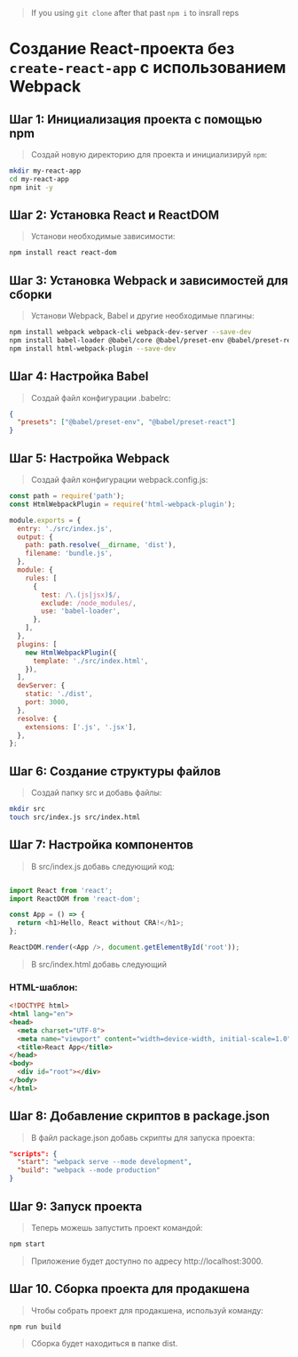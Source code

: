> If you using `git clone` after that past `npm i` to insrall reps

# Создание React-проекта без `create-react-app` с использованием Webpack

## Шаг 1: Инициализация проекта с помощью npm
>Создай новую директорию для проекта и инициализируй `npm`:
```bash
mkdir my-react-app
cd my-react-app
npm init -y
```
## Шаг 2: Установка React и ReactDOM
>Установи необходимые зависимости:

```bash
npm install react react-dom
```
## Шаг 3: Установка Webpack и зависимостей для сборки
> Установи Webpack, Babel и другие необходимые плагины:

```bash
npm install webpack webpack-cli webpack-dev-server --save-dev
npm install babel-loader @babel/core @babel/preset-env @babel/preset-react --save-dev
npm install html-webpack-plugin --save-dev
```
## Шаг 4: Настройка Babel
>Создай файл конфигурации .babelrc:

```json
{
  "presets": ["@babel/preset-env", "@babel/preset-react"]
}
```
## Шаг 5: Настройка Webpack
> Создай файл конфигурации webpack.config.js:

```javascript
const path = require('path');
const HtmlWebpackPlugin = require('html-webpack-plugin');

module.exports = {
  entry: './src/index.js',
  output: {
    path: path.resolve(__dirname, 'dist'),
    filename: 'bundle.js',
  },
  module: {
    rules: [
      {
        test: /\.(js|jsx)$/,
        exclude: /node_modules/,
        use: 'babel-loader',
      },
    ],
  },
  plugins: [
    new HtmlWebpackPlugin({
      template: './src/index.html',
    }),
  ],
  devServer: {
    static: './dist',
    port: 3000,
  },
  resolve: {
    extensions: ['.js', '.jsx'],
  },
};
```
## Шаг 6: Создание структуры файлов
> Создай папку src и добавь файлы:

```bash
mkdir src
touch src/index.js src/index.html
```
## Шаг 7: Настройка компонентов
> В src/index.js добавь следующий код:

```javascript

import React from 'react';
import ReactDOM from 'react-dom';

const App = () => {
  return <h1>Hello, React without CRA!</h1>;
};

ReactDOM.render(<App />, document.getElementById('root'));
```
> В src/index.html добавь следующий 

### HTML-шаблон:

```html
<!DOCTYPE html>
<html lang="en">
<head>
  <meta charset="UTF-8">
  <meta name="viewport" content="width=device-width, initial-scale=1.0">
  <title>React App</title>
</head>
<body>
  <div id="root"></div>
</body>
</html>
```
## Шаг 8: Добавление скриптов в package.json
>В файл package.json добавь скрипты для запуска проекта:


```json
"scripts": {
  "start": "webpack serve --mode development",
  "build": "webpack --mode production"
}

```
## Шаг 9: Запуск проекта
>Теперь можешь запустить проект командой:

```bash
npm start
```
> Приложение будет доступно по адресу http://localhost:3000.

## Шаг 10. Сборка проекта для продакшена
>Чтобы собрать проект для продакшена, используй команду:

```bash
npm run build
```
> Сборка будет находиться в папке dist.






